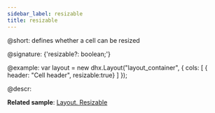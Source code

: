 ```yaml
---
sidebar_label: resizable
title: resizable
---          
```


@short: defines whether a cell can be resized

@signature: {'resizable?: boolean;'}

@example:
var layout = new dhx.Layout("layout_container", {
    cols: [
      { header: "Cell header", resizable:true}
    ]
});

@descr:

**Related sample**: [Layout. Resizable](https://snippet.dhtmlx.com/k2fj4nm0)

[comment]: # (@related: layout/init.md#initialize-layout layout/cell_configuration.md#resizability)
